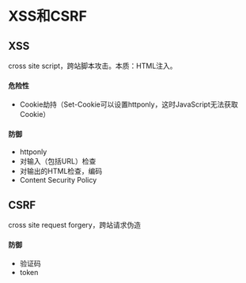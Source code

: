 # XSS和CSRF

## XSS

cross site script，跨站脚本攻击。本质：HTML注入。

#### 危险性

* Cookie劫持（Set-Cookie可以设置httponly，这时JavaScript无法获取Cookie）

#### 防御

* httponly
* 对输入（包括URL）检查
* 对输出的HTML检查，编码
* Content Security Policy

## CSRF

cross site request forgery，跨站请求伪造

#### 防御

* 验证码
* token
